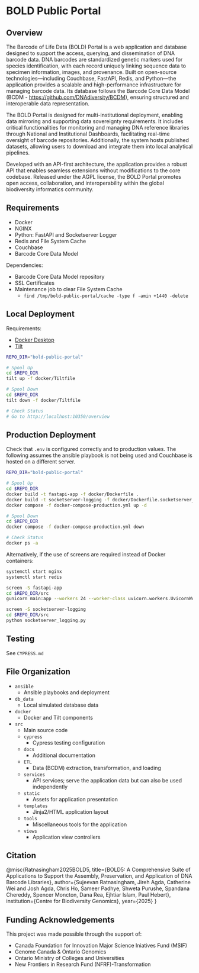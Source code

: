 # BOLD Public Portal

## Overview
The Barcode of Life Data (BOLD) Portal is a web application and database designed to support the access, querying, and dissemination of DNA barcode data. DNA barcodes are standardized genetic markers used for species identification, with each record uniquely linking sequence data to specimen information, images, and provenance. Built on open-source technologies—including Couchbase, FastAPI, Redis, and Python—the application provides a scalable and high-performance infrastructure for managing barcode data. Its database follows the Barcode Core Data Model (BCDM - https://github.com/DNAdiversity/BCDM), ensuring structured and interoperable data representation.

The BOLD Portal is designed for multi-institutional deployment, enabling data mirroring and supporting data sovereignty requirements. It includes critical functionalities for monitoring and managing DNA reference libraries through National and Institutional Dashboards, facilitating real-time oversight of barcode repositories. Additionally, the system hosts published datasets, allowing users to download and integrate them into local analytical pipelines.

Developed with an API-first architecture, the application provides a robust API that enables seamless extensions without modifications to the core codebase. Released under the AGPL license, the BOLD Portal promotes open access, collaboration, and interoperability within the global biodiversity informatics community.


## Requirements

- Docker
- NGINX
- Python: FastAPI and Socketserver Logger
- Redis and File System Cache
- Couchbase
- Barcode Core Data Model

Dependencies:
- Barcode Core Data Model repository
- SSL Certificates
- Maintenance job to clear File System Cache
  - `find /tmp/bold-public-portal/cache -type f -amin +1440 -delete`

## Local Deployment

Requirements:
- [Docker Desktop](https://docs.docker.com/desktop/)
- [Tilt](https://docs.tilt.dev/install.html)

```bash
REPO_DIR="bold-public-portal"

# Spool Up
cd $REPO_DIR
tilt up -f docker/Tiltfile

# Spool Down
cd $REPO_DIR
tilt down -f docker/Tiltfile

# Check Status
# Go to http://localhost:10350/overview
```

## Production Deployment

Check that `.env` is configured correctly and to production values. The following assumes the ansible playbook is not being used and Couchbase is hosted on a different server.

```bash
REPO_DIR="bold-public-portal"

# Spool Up
cd $REPO_DIR
docker build -t fastapi-app -f docker/Dockerfile .
docker build -t socketserver-logging -f docker/Dockerfile.socketserver_logging .
docker compose -f docker-compose-production.yml up -d

# Spool Down
cd $REPO_DIR
docker compose -f docker-compose-production.yml down

# Check Status
docker ps -a
```

Alternatively, if the use of screens are required instead of Docker containers:
```bash
systemctl start nginx
systemctl start redis

screen -S fastapi-app
cd $REPO_DIR/src
gunicorn main:app --workers 24 --worker-class uvicorn.workers.UvicornWorker --bind 127.0.0.1:8000

screen -S socketserver-logging
cd $REPO_DIR/src
python socketserver_logging.py
```

## Testing

See `CYPRESS.md`

## File Organization

- `ansible`
  - Ansible playbooks and deployment
- `db_data`
  - Local simulated database data
- `docker`
  - Docker and Tilt components
- `src`
  - Main source code
  - `cypress`
    - Cypress testing configuration
  - `docs`
    - Additional documentation
  - `ETL`
    - Data (BCDM) extraction, transformation, and loading
  - `services`
    - API services; serve the application data but can also be used independently
  - `static`
    - Assets for application presentation
  - `templates`
    - Jinja2/HTML application layout
  - `tools`
    - Miscellaneous tools for the application
  - `views`
    - Application view controllers

## Citation

@misc{Ratnasingham2025BOLD5,
    title={BOLD5: A Comprehensive Suite of Applications to Support the Assembly, Preservation, and Application of DNA Barcode Libraries}, 
    author={Sujeevan Ratnasingham, Jireh Agda, Catherine Wei and Josh Agda, Chris Ho, Sameer Padhye, Shweta Purushe, Spandana Chereddy, Spencer Moncton, Dana Rea, Ejhtiar Islam, Paul Hebert},
    institution={Centre for Biodiversity Genomics},
    year={2025}
}


## Funding Acknowledgements

This project was made possible through the support of:

- Canada Foundation for Innovation Major Science Iniatives Fund (MSIF)
- Genome Canada & Ontario Genomics
- Ontario Ministry of Colleges and Universities
- New Frontiers in Research Fund (NFRF)-Transformation

